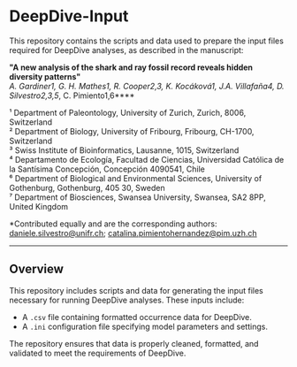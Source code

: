 # DeepDive-Input

This repository contains the scripts and data used to prepare the input files required for DeepDive analyses, as described in the manuscript:

**"A new analysis of the shark and ray fossil record reveals hidden diversity patterns"**  
*A. Gardiner1, G. H. Mathes1, R. Cooper2,3, K. Kocáková1, J.A. Villafaña4, D. Silvestro2,3,5*, C. Pimiento1,6*\***  

¹ Department of Paleontology, University of Zurich, Zurich, 8006, Switzerland  
² Department of Biology, University of Fribourg, Fribourg, CH-1700, Switzerland  
³ Swiss Institute of Bioinformatics, Lausanne, 1015, Switzerland  
⁴ Departamento de Ecología, Facultad de Ciencias, Universidad Católica de la Santísima Concepción, Concepción 4090541, Chile  
⁶ Department of Biological and Environmental Sciences, University of Gothenburg, Gothenburg, 405 30, Sweden  
⁷ Department of Biosciences, Swansea University, Swansea, SA2 8PP, United Kingdom  

\*Contributed equally and are the corresponding authors: [daniele.silvestro@unifr.ch](mailto:daniele.silvestro@unifr.ch); [catalina.pimientohernandez@pim.uzh.ch](mailto:catalina.pimientohernandez@pim.uzh.ch)

---

## Overview

This repository includes scripts and data for generating the input files necessary for running DeepDive analyses. These inputs include:

- A `.csv` file containing formatted occurrence data for DeepDive.
- A `.ini` configuration file specifying model parameters and settings.

The repository ensures that data is properly cleaned, formatted, and validated to meet the requirements of DeepDive.

